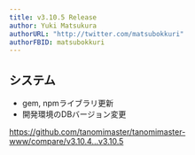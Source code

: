 ```yaml
---
title: v3.10.5 Release
author: Yuki Matsukura
authorURL: "http://twitter.com/matsubokkuri"
authorFBID: matsubokkuri
---
```


## システム

- gem, npmライブラリ更新
- 開発環境のDBバージョン変更

https://github.com/tanomimaster/tanomimaster-www/compare/v3.10.4...v3.10.5


